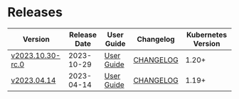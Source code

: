 #  Releases

|  Version | Release Date | User Guide | Changelog | Kubernetes Version |
|--------------------------- | ------------ | ---------- | --------- | ------------------ |
| [v2023.10.30-rc.0](https:/github.com/kubestash/CHANGELOG/releases/tag/v2023.10.30-rc.0) | 2023-10-29 | [User Guide](https://kubestash.com/docs/v2023.10.30-rc.0) | [CHANGELOG](/releases/v2023.10.30-rc.0/README.md) | 1.20+ |
| [v2023.04.14](https:/github.com/kubestash/CHANGELOG/releases/tag/v2023.04.14) | 2023-04-14 | [User Guide](https://kubestash.com/docs/v2023.04.14) | [CHANGELOG](/releases/v2023.04.14/README.md) | 1.19+ |
